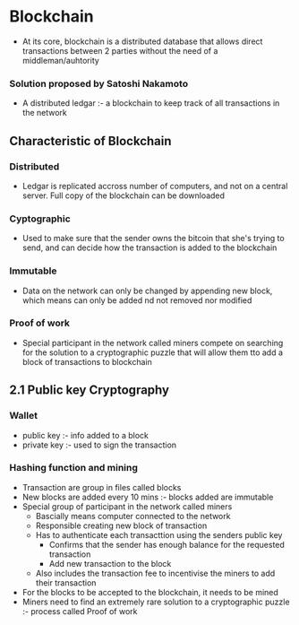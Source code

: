 

# Blockchain
- At its core, blockchain is a distributed database that allows direct transactions between 2
	parties without the need of a middleman/auhtority

### Solution proposed by Satoshi Nakamoto
- A distributed ledgar :- a blockchain to keep track of all transactions in the network 

## Characteristic of Blockchain

### Distributed
- Ledgar is replicated accross number of computers, and not on a central server. Full copy of the
	blockchain can be downloaded 

### Cyptographic
- Used to make sure that the sender owns the bitcoin that she's trying to send, and can decide how
	the transaction is added to the blockchain

### Immutable
- Data on the network can only be changed by appending new block, which means can only be added nd
	not removed nor modified

### Proof of work
- Special participant in the network called miners compete on searching for the solution to a
	cryptographic puzzle that will allow them tto add a block of transactions to blockchain

## 2.1 Public key Cryptography

### Wallet
- public key :- info added to a block
- private key :- used to sign the transaction

### Hashing function and mining
- Transaction are group in files called blocks
- New blocks are added every 10 mins :- blocks added are immutable
- Special group of participant in the network called miners 
	- Bascially means computer connected to the network
	- Responsible creating new block of transaction
	- Has to authenticate each transacttion using the senders public key
		- Confirms that the sender has enough balance for the requested transaction
		- Add new transaction to the block
	- Also includes the transaction fee to incentivise the miners to add their transaction
- For the blocks to be accepted to the blockchain, it needs to be mined
- Miners need to find an extremely rare solution to a cryptographic puzzle :- process called Proof
	of work


